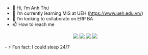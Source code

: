 - 👋 Hi, I’m Anh Thư
- 🌱 I’m currently learning MIS at UEH (https://www.ueh.edu.vn/)
- 💞️ I’m looking to collaborate on ERP BA
- 📫 How to reach me

<p align="center">
  <a href="https://www.linkedin.com/in/anhthu6811/">
    <img src="https://img.icons8.com/fluent/48/000000/linkedin.png"/>
  </a>
  <a href="https://www.facebook.com/anhthu6811/">
    <img src="https://img.icons8.com/fluent/48/000000/facebook-new.png" target="_blank" />
  </a> 
  <a href="https://github.com/anhthu6811">
    <img src="https://img.icons8.com/fluent/48/000000/github.png"/>
  </a>
  <a href="mailto:nguyenngocanhthu109@gmail.com" alt="Email">
    <img src="https://img.icons8.com/fluent/48/000000/mailing.png"/>
  </a>
</p>
- ⚡ Fun fact: I could sleep 24/7

<!---
anhthu6811/anhthu6811 is a ✨ special ✨ repository because its `README.md` (this file) appears on your GitHub profile.
You can click the Preview link to take a look at your changes.
--->
